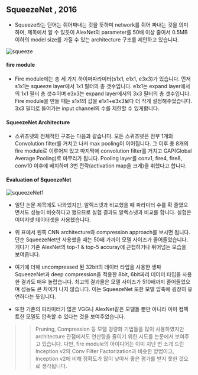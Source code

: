 ## SqueezeNet , 2016

- Squeeze라는 단어는 쥐어짜내는 것을 뜻하며 network를 쥐어 짜내는 것을 의미하며, 제목에서 알 수 있듯이 AlexNet의 parameter를 50배 이상 줄여서 0.5MB 이하의 model size를 가질 수 있는 architecture 구조를 제안하고 있습니다.

![squeeze](https://hoya012.github.io/assets/img/image_classification_guidebook/27.PNG)


#### fire module

- Fire module에는 총 세 가지 하이퍼파라미터(s1x1, e1x1, e3x3)가 있습니다. 먼저 s1x1는 squeeze layer에서 1x1 필터의 총 갯수입니다. e1x1는 expand layer에서의 1x1 필터 총 갯수이며 e3x3는 expand layer에서의 3x3 필터의 총 갯수입니다. Fire module을 만들 때는 s1x1의 값을 e1x1+e3x3보다 더 작게 설정해주었습니다.  3x3 필터로 들어가는 input channel의 수를 제한할 수 있게합니다.

#### SqueezeNet Architecture

- 스퀴즈넷의 전체적인 구조는 다음과 같습니다. 모든 스퀴즈넷은 전부 1개의 Convolution filter를 거치고 나서 max pooling이 이어집니다. 그 이후 총 8개의 fire module로 이루어져 있고 마지막에 convolution filter를 거치고 GAP(Global Average Pooling)로 마무리가 됩니다. Pooling layer를 conv1, fire4, fire8, conv10 이후에 배치하며 3번 전략(activation map을 크게)을 취했다고 합니다.


#### Evaluation of SqueezeNet

![squeezeNet1](https://i.imgur.com/OcwRopR.png)

- 일단 논문 제목에도 나와있지만, 알렉스넷과 비교했을 때 파라미터 수를 확 줄였으면서도 성능이 비슷하다고 했으므로 실험 결과도 알렉스넷과 비교를 합니다. 실험은 이미지넷 데이터셋을 사용했습니다.

- 위 표에서 왼쪽 CNN architecture와 compression approach를 보시면 됩니다. 단순 SqueezeNet만 사용했을 때는 50배 가까이 모델 사이즈가 줄어들었습니다. 게다가 기존 AlexNet의 top-1 & top-5 accuray에 근접하거나 뛰어넘는 모습을 보여줍니다.

- 여기에 더해 uncompressed 된 32bit의 데이터 타입을 사용한 생짜 SqueezeNet과 deep compression을 적용한 8bit, 6bit짜리 데이터 타입을 사용한 결과도 매우 놀랍습니다. 최고의 결과물은 모델 사이즈가 510배까지 줄어들었으며 성능도 큰 차이가 나지 않습니다. 이는 SqueezeNet 또한 모델 압축에 굉장히 유연하다는 뜻입니다.

- 또한 기존의 파라미터가 많은 VGG나 AlexNet같은 모델들 뿐만 아니라 이미 컴팩트한 모델도 압축할 수 있다는 것을 보여주었습니다.

>> Pruning, Compression 등 모델 경량화 기법들을 많이 사용하였지만 architecture 관점에서도 연산량을 줄이기 위한 시도를 논문에서 보여주고 있습니다. 다만, fire module의 아이디어는 이미 지난 번 소개 드린 Inception v2의 Conv Filter Factorization과 비슷한 방법이고, Inception v2에 비해 정확도가 많이 낮아서 좋은 평가를 받지 못한 것으로 생각됩니다.